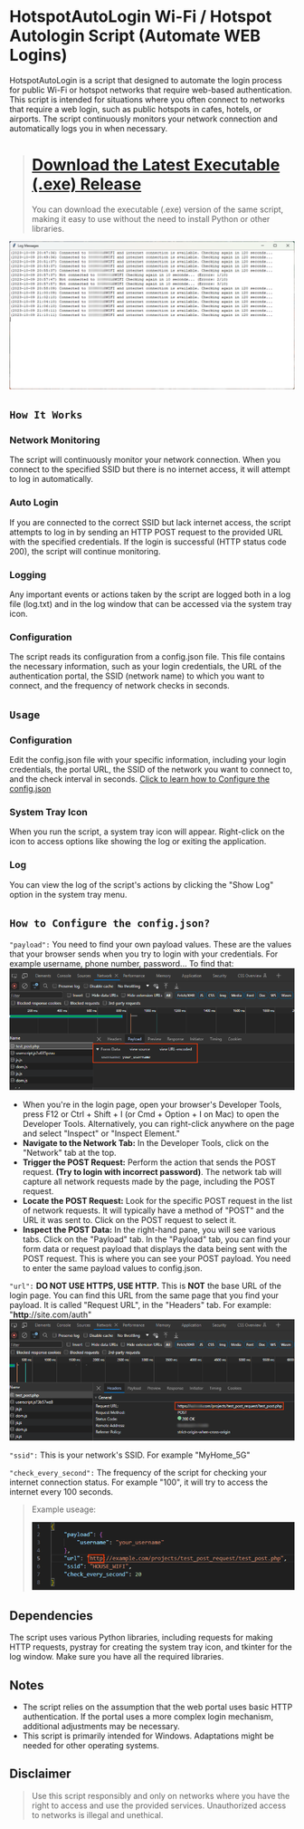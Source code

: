 # HotspotAutoLogin Wi-Fi / Hotspot Autologin Script (Automate WEB Logins)
HotspotAutoLogin is a script that designed to automate the login process for public Wi-Fi or hotspot networks that require web-based authentication. This script is intended for situations where you often connect to networks that require a web login, such as public hotspots in cafes, hotels, or airports. The script continuously monitors your network connection and automatically logs you in when necessary.

> # [Download the Latest Executable (.exe) Release](../../releases)
> You can download the executable (.exe) version of the same script, making it easy to use without the need to install Python or other libraries.

![Example Log.](/examples/Log.png)

## `How It Works`
### Network Monitoring
The script will continuously monitor your network connection. When you connect to the specified SSID but there is no internet access, it will attempt to log in automatically.

### Auto Login
If you are connected to the correct SSID but lack internet access, the script attempts to log in by sending an HTTP POST request to the provided URL with the specified credentials. If the login is successful (HTTP status code 200), the script will continue monitoring.

### Logging
Any important events or actions taken by the script are logged both in a log file (log.txt) and in the log window that can be accessed via the system tray icon.

### Configuration
The script reads its configuration from a config.json file. This file contains the necessary information, such as your login credentials, the URL of the authentication portal, the SSID (network name) to which you want to connect, and the frequency of network checks in seconds.

## `Usage` 
### Configuration
Edit the config.json file with your specific information, including your login credentials, the portal URL, the SSID of the network you want to connect to, and the check interval in seconds. [Click to learn how to Configure the config.json](#how-to-configure-the-configjson)

### System Tray Icon
When you run the script, a system tray icon will appear. Right-click on the icon to access options like showing the log or exiting the application.

### Log
You can view the log of the script's actions by clicking the "Show Log" option in the system tray menu.

## `How to Configure the config.json?`
`"payload":` You need to find your own payload values. These are the values that your browser sends when you try to login with your credentials. For example username, phone number, password... To find that:
![Example Payload.](/examples/Payload.png)

- When you're in the login page, open your browser's Developer Tools, press F12 or Ctrl + Shift + I (or Cmd + Option + I on Mac) to open the Developer Tools. Alternatively, you can right-click anywhere on the page and select "Inspect" or "Inspect Element."
- **Navigate to the Network Tab:** In the Developer Tools, click on the "Network" tab at the top.
- **Trigger the POST Request:** Perform the action that sends the POST request. **(Try to login with incorrect password)**. The network tab will capture all network requests made by the page, including the POST request.
- **Locate the POST Request:** Look for the specific POST request in the list of network requests. It will typically have a method of "POST" and the URL it was sent to. Click on the POST request to select it.
- **Inspect the POST Data:** In the right-hand pane, you will see various tabs. Click on the "Payload" tab.
In the "Payload" tab, you can find your form data or request payload that displays the data being sent with the POST request. This is where you can see your POST payload. You need to enter the same payload values to config.json.

`"url":` **DO NOT USE HTTPS, USE HTTP.** This is **NOT** the base URL of the login page. You can find this URL from the same page that you find your payload. It is called "Request URL", in the "Headers" tab. For example: "**http**://site.com/auth"
![Example Request.](/examples/Request.png)

`"ssid":` This is your network's SSID. For example "MyHome_5G"

`"check_every_second":` The frequency of the script for checking your internet connection status. For example "100", it will try to access the internet every 100 seconds.

> Example useage:
> 
> ![Example config.ini.](/examples/Config.png)

## Dependencies
The script uses various Python libraries, including requests for making HTTP requests, pystray for creating the system tray icon, and tkinter for the log window. Make sure you have all the required libraries.

## Notes
- The script relies on the assumption that the web portal uses basic HTTP authentication. If the portal uses a more complex login mechanism, additional adjustments may be necessary.
- This script is primarily intended for Windows. Adaptations might be needed for other operating systems.

## Disclaimer
> Use this script responsibly and only on networks where you have the right to access and use the provided services. Unauthorized access to networks is illegal and unethical.
